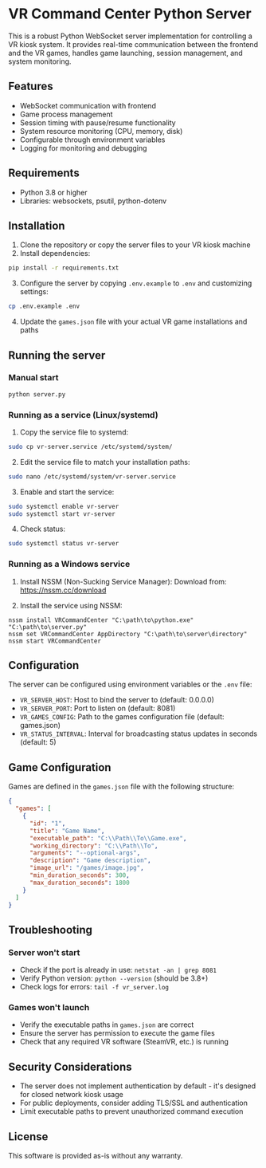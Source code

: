
# VR Command Center Python Server

This is a robust Python WebSocket server implementation for controlling a VR kiosk system. It provides real-time communication between the frontend and the VR games, handles game launching, session management, and system monitoring.

## Features

- WebSocket communication with frontend
- Game process management
- Session timing with pause/resume functionality
- System resource monitoring (CPU, memory, disk)
- Configurable through environment variables
- Logging for monitoring and debugging

## Requirements

- Python 3.8 or higher
- Libraries: websockets, psutil, python-dotenv

## Installation

1. Clone the repository or copy the server files to your VR kiosk machine
2. Install dependencies:

```bash
pip install -r requirements.txt
```

3. Configure the server by copying `.env.example` to `.env` and customizing settings:

```bash
cp .env.example .env
```

4. Update the `games.json` file with your actual VR game installations and paths

## Running the server

### Manual start

```bash
python server.py
```

### Running as a service (Linux/systemd)

1. Copy the service file to systemd:

```bash
sudo cp vr-server.service /etc/systemd/system/
```

2. Edit the service file to match your installation paths:

```bash
sudo nano /etc/systemd/system/vr-server.service
```

3. Enable and start the service:

```bash
sudo systemctl enable vr-server
sudo systemctl start vr-server
```

4. Check status:

```bash
sudo systemctl status vr-server
```

### Running as a Windows service

1. Install NSSM (Non-Sucking Service Manager):
   Download from: https://nssm.cc/download

2. Install the service using NSSM:

```
nssm install VRCommandCenter "C:\path\to\python.exe" "C:\path\to\server.py"
nssm set VRCommandCenter AppDirectory "C:\path\to\server\directory"
nssm start VRCommandCenter
```

## Configuration

The server can be configured using environment variables or the `.env` file:

- `VR_SERVER_HOST`: Host to bind the server to (default: 0.0.0.0)
- `VR_SERVER_PORT`: Port to listen on (default: 8081)
- `VR_GAMES_CONFIG`: Path to the games configuration file (default: games.json)
- `VR_STATUS_INTERVAL`: Interval for broadcasting status updates in seconds (default: 5)

## Game Configuration

Games are defined in the `games.json` file with the following structure:

```json
{
  "games": [
    {
      "id": "1",
      "title": "Game Name",
      "executable_path": "C:\\Path\\To\\Game.exe",
      "working_directory": "C:\\Path\\To",
      "arguments": "--optional-args",
      "description": "Game description",
      "image_url": "/games/image.jpg",
      "min_duration_seconds": 300,
      "max_duration_seconds": 1800
    }
  ]
}
```

## Troubleshooting

### Server won't start

- Check if the port is already in use: `netstat -an | grep 8081`
- Verify Python version: `python --version` (should be 3.8+)
- Check logs for errors: `tail -f vr_server.log`

### Games won't launch

- Verify the executable paths in `games.json` are correct
- Ensure the server has permission to execute the game files
- Check that any required VR software (SteamVR, etc.) is running

## Security Considerations

- The server does not implement authentication by default - it's designed for closed network kiosk usage
- For public deployments, consider adding TLS/SSL and authentication
- Limit executable paths to prevent unauthorized command execution

## License

This software is provided as-is without any warranty.
